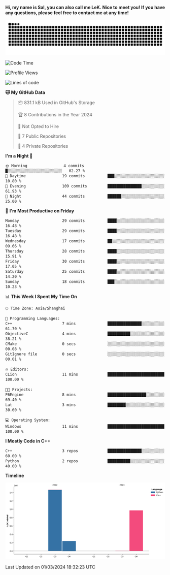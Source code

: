 **Hi, my name is Sal, you can also call me LeK. Nice to meet you! If you have any questions, please feel free to contact me at any time!**

![snake](https://raw.githubusercontent.com/LeKZzzz/LeKZzzz/output/github-contribution-grid-snake.svg)

<!--START_SECTION:waka-->
![Code Time](http://img.shields.io/badge/Code%20Time-171%20hrs%201%20min-blue)

![Profile Views](http://img.shields.io/badge/Profile%20Views-1-blue)

![Lines of code](https://img.shields.io/badge/From%20Hello%20World%20I%27ve%20Written-2.7%20million%20lines%20of%20code-blue)

**🐱 My GitHub Data** 

> 📦 831.1 kB Used in GitHub's Storage 
 > 
> 🏆 8 Contributions in the Year 2024
 > 
> 🚫 Not Opted to Hire
 > 
> 📜 7 Public Repositories 
 > 
> 🔑 4 Private Repositories 
 > 
**I'm a Night 🦉** 

```text
🌞 Morning                4 commits           █░░░░░░░░░░░░░░░░░░░░░░░░   02.27 % 
🌆 Daytime                19 commits          ███░░░░░░░░░░░░░░░░░░░░░░   10.80 % 
🌃 Evening                109 commits         ███████████████░░░░░░░░░░   61.93 % 
🌙 Night                  44 commits          ██████░░░░░░░░░░░░░░░░░░░   25.00 % 
```
📅 **I'm Most Productive on Friday** 

```text
Monday                   29 commits          ████░░░░░░░░░░░░░░░░░░░░░   16.48 % 
Tuesday                  29 commits          ████░░░░░░░░░░░░░░░░░░░░░   16.48 % 
Wednesday                17 commits          ██░░░░░░░░░░░░░░░░░░░░░░░   09.66 % 
Thursday                 28 commits          ████░░░░░░░░░░░░░░░░░░░░░   15.91 % 
Friday                   30 commits          ████░░░░░░░░░░░░░░░░░░░░░   17.05 % 
Saturday                 25 commits          ████░░░░░░░░░░░░░░░░░░░░░   14.20 % 
Sunday                   18 commits          ███░░░░░░░░░░░░░░░░░░░░░░   10.23 % 
```


📊 **This Week I Spent My Time On** 

```text
🕑︎ Time Zone: Asia/Shanghai

💬 Programming Languages: 
C++                      7 mins              ███████████████░░░░░░░░░░   61.70 % 
ObjectiveC               4 mins              ██████████░░░░░░░░░░░░░░░   38.21 % 
CMake                    0 secs              ░░░░░░░░░░░░░░░░░░░░░░░░░   00.08 % 
GitIgnore file           0 secs              ░░░░░░░░░░░░░░░░░░░░░░░░░   00.01 % 

🔥 Editors: 
CLion                    11 mins             █████████████████████████   100.00 % 

🐱‍💻 Projects: 
P6Engine                 8 mins              █████████████████░░░░░░░░   69.40 % 
Lat                      3 mins              ████████░░░░░░░░░░░░░░░░░   30.60 % 

💻 Operating System: 
Windows                  11 mins             █████████████████████████   100.00 % 
```

**I Mostly Code in C++** 

```text
C++                      3 repos             ███████████████░░░░░░░░░░   60.00 % 
Python                   2 repos             ██████████░░░░░░░░░░░░░░░   40.00 % 
```



**Timeline**

![Lines of Code chart](https://raw.githubusercontent.com/LeKZzzz/LeKZzzz/master/assets/bar_graph.png)


 Last Updated on 01/03/2024 18:32:23 UTC
<!--END_SECTION:waka-->
